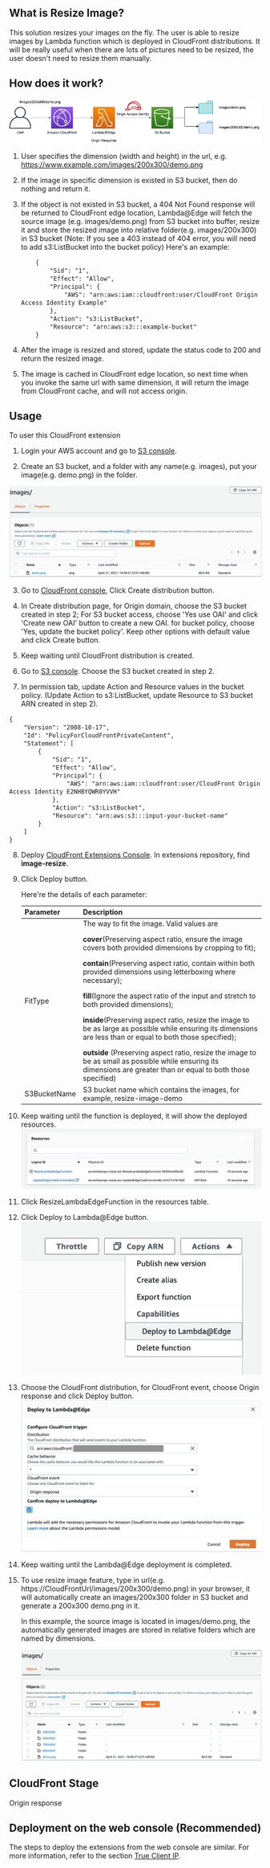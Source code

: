 ## What is Resize Image?
This solution resizes your images on the fly. The user is able to resize images by Lambda function which is deployed in CloudFront distributions. It will be really useful when there are lots of pictures need to be resized, the user doesn't need to resize them manually.

## How does it work?

![image-resize](../../images/resize-image.png)


1. User specifies the dimension (width and height) in the url, e.g. https://www.example.com/images/200x300/demo.png

2. If the image in specific dimension is existed in S3 bucket, then do nothing and return it.
   
3. If the object is not existed in S3 bucket, a 404 Not Found response will be returned to CloudFront edge location, Lambda@Edge will fetch the source image (e.g. images/demo.png) from S3 bucket into buffer, resize it and store the resized image into relative folder(e.g. images/200x300) in S3 bucket
  (Note: If you see a 403 instead of 404 error, you will need to add s3:ListBucket into the bucket policy)
    Here's an example:
    ```
        {
            "Sid": "1",
            "Effect": "Allow",
            "Principal": {
                "AWS": "arn:aws:iam::cloudfront:user/CloudFront Origin Access Identity Example"
            },
            "Action": "s3:ListBucket",
            "Resource": "arn:aws:s3:::example-bucket"
        }
    ```

   
4. After the image is resized and stored, update the status code to 200 and return the resized image.
   
5. The image is cached in CloudFront edge location, so next time when you invoke the same url with same dimension, it will return the image from CloudFront cache, and will not access origin.

## Usage

To user this CloudFront extension

1. Login your AWS account and go to [S3 console](https://s3.console.aws.amazon.com/s3/home).

2. Create an S3 bucket, and a folder with any name(e.g. images), put your image(e.g. demo.png) in the folder.
   
<img src='../../images/S3-file-no-generation.png'>

3. Go to [CloudFront console](https://us-east-1.console.aws.amazon.com/cloudfront/), Click Create distribution button.

4. In Create distribution page, for Origin domain, choose the S3 bucket created in step 2; For S3 bucket access, choose 'Yes use OAI' and click 'Create new OAI' button to create a new OAI. for bucket policy, choose 'Yes, update the bucket policy'. Keep other options with default value and click Create button.

5. Keep waiting until CloudFront distribution is created.

6. Go to [S3 console](https://s3.console.aws.amazon.com/s3/home). Choose the S3 bucket created in step 2.

7. In permission tab, update Action and Resource values in the bucket policy. (Update Action to s3:ListBucket, update Resource to S3 bucket ARN created in step 2).

```
{
    "Version": "2008-10-17",
    "Id": "PolicyForCloudFrontPrivateContent",
    "Statement": [
        {
            "Sid": "1",
            "Effect": "Allow",
            "Principal": {
                "AWS": "arn:aws:iam::cloudfront:user/CloudFront Origin Access Identity E2NHBYQWR0YVVH"
            },
            "Action": "s3:ListBucket",
            "Resource": "arn:aws:s3:::input-your-bucket-name"
        }
    ]
}
```


8. Deploy [CloudFront Extensions Console](../deployment.md). In extensions repository, find **image-resize**.

9. Click Deploy button.

      Here're the details of each parameter:

      | Parameter | Description |
      |  ----  | ----  | 
      | FitType | The way to fit the image. Valid values are </p><b>cover</b>(Preserving aspect ratio, ensure the image covers both provided dimensions by cropping to fit); </p><b>contain</b>(Preserving aspect ratio, contain within both provided dimensions using letterboxing where necessary); </p><b>fill</b>(Ignore the aspect ratio of the input and stretch to both provided dimensions); </p><b>inside</b>(Preserving aspect ratio, resize the image to be as large as possible while ensuring its dimensions are less than or equal to both those specified); </p><b>outside</b> (Preserving aspect ratio, resize the image to be as small as possible while ensuring its dimensions are greater than or equal to both those specified) |
      | S3BucketName | S3 bucket name which contains the images, for example, resize-image-demo |

10. Keep waiting until the function is deployed, it will show the deployed resources.
  ![res](../../images/res.png)
11. Click ResizeLambdaEdgeFunction in the resources table.
12. Click Deploy to Lambda@Edge button.
  ![lambda_deploy](../../images/lambda_deploy.png)

13. Choose the CloudFront distribution, for CloudFront event, choose Origin response and click Deploy button.
  ![deploy_details](../../images/deploy_details.png)

14. Keep waiting until the Lambda@Edge deployment is completed.

15. To use resize image feature, type in url(e.g. https://CloudFrontUrl/images/200x300/demo.png) in your browser, it will automatically create an images/200x300 folder in S3 bucket and generate a 200x300 demo.png in it.

      In this example, the source image is located in images/demo.png, the automatically generated images are stored in relative folders which are named by dimensions.

      <img src='../../images/S3-file.png'>



## CloudFront Stage
Origin response

## Deployment on the web console (Recommended)

The steps to deploy the extensions from the web console are similar. For more information, refer to the section [True Client IP](true-client-ip.md).
































  



